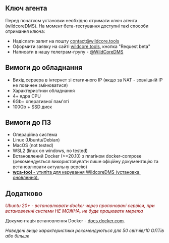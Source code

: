 ## Ключ агента
Перед початком установки необхідно отримати ключ агента (wildcoreDMS).
На момент бета-тестування доступні такі способи отримання ключа:

* Надіслати запит на пошту contact@wildcore.tools
* Оформити заявку на сайті [wildcore.tools](https://wildcore.tools), кнопка "Request beta"
* Написати в нашу телеграм-групу - [@WildCoreDMS](https://t.me/wildcore_dms_channel)

## Вимоги до обладнання
* Вихід сервера в інтернет зі статичного IP (якщо за NAT - зовнішній IP не повинен змінюватися)
* Характеристики обладнання
* 4+ ядра CPU
* 6Gb+ оперативної пам'яті
* 100Gb + SSD диск

## Вимоги до ПЗ
* Операційна система
* Linux (Ubuntu/Debian)
* MacOS (not tested)
* WSL2 (linux on windows, no tested)
* Встановлений Docker (>=20.10) з плагіном docker-compose (рекомендується використовувати лише офіційну документацію та встановлювати актуальну версію)
* [**wca-tool** - утиліта для керування WildcoreDMS (установка, оновлення).](wca-tool/index.md)


## Додатково
*<span style="color: darkred;">Ubuntu 20+ - встановлювати docker через пропоновані сервіси, при встановленні системи НЕ МОЖНА, не буде працювати мережа</span>*

Документація встановлення Docker - [docs.docker.com](https://docs.docker.com/engine/install/).

*Наведені вище характеристики рекомендуються для 50 світчів/10 ОЛТів або більше*


